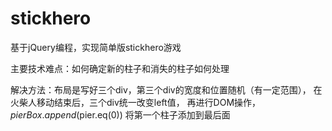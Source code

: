 # stickhero
基于jQuery编程，实现简单版stickhero游戏

主要技术难点：如何确定新的柱子和消失的柱子如何处理

解决方法：布局是写好三个div，第三个div的宽度和位置随机（有一定范围），
					在火柴人移动结束后，三个div统一改变left值，
					再进行DOM操作，$pierBox.append($pier.eq(0)) 将第一个柱子添加到最后面
